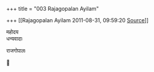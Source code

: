 +++
title = "003 Rajagopalan Ayilam"

+++
[[Rajagopalan Ayilam	2011-08-31, 09:59:20 [Source](https://groups.google.com/g/samskrita/c/KcMQ9MuXc84)]]



महोदय  
धन्यवादाः  
  
राजगोपालः



